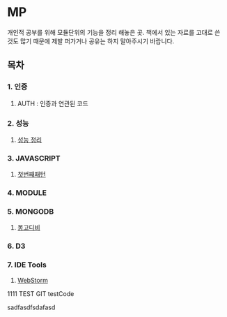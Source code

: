 # MP
개인적 공부를 위해 모듈단위의 기능을 정리 해놓은 곳. 책에서 있는 자료를 고대로 쓴 것도 많기 때문에 제발 퍼가거나 공유는 하지 말아주시기 바랍니다.

## 목차

### 1. 인증

1. AUTH : 인증과 연관된 코드

### 2. 성능

1. [성능 정리](https://github.com/agatespider/MP/tree/master/PERFORMANCE)

### 3. JAVASCRIPT

1. [첫번째패턴](https://github.com/agatespider/MP/tree/master/JAVASCRIPT/PATTERN01)

### 4. MODULE

### 5. MONGODB

1. [몽고디비](https://github.com/agatespider/MP/tree/master/MONGODB) 

### 6. D3

### 7. IDE Tools

1. [WebStorm](https://github.com/agatespider/MP/tree/master/IDE/WEBSTORM)


1111
TEST GIT
testCode

sadfasdfsdafasd
